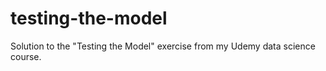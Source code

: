 # testing-the-model
Solution to the "Testing the Model" exercise from my Udemy data science course.
